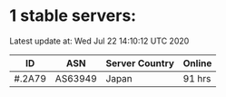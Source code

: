 # 1 stable servers:

Latest update at: Wed Jul 22 14:10:12 UTC 2020

| ID | ASN | Server Country | Online |
| -- | --- | -------------- | ------ |
| #.2A79 | AS63949 | Japan | 91 hrs |


